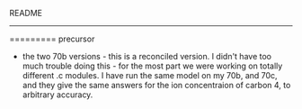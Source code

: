 README
***
=========
precursor 
- the two 70b versions - this is a reconciled version. I didn't have too much trouble doing this - for the most part we were working on totally different .c modules. I have run the same model on my 70b, and 70c, and they give the same answers for the ion concentraion of carbon 4, to arbitrary accuracy.


